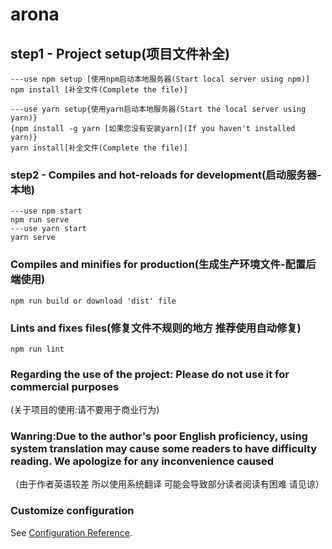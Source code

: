 # arona
## step1 - Project setup(项目文件补全)
```
---use npm setup [使用npm启动本地服务器(Start local server using npm)]
npm install [补全文件(Complete the file)]

---use yarn setup{使用yarn启动本地服务器(Start the local server using yarn)}
{npm install -g yarn [如果您没有安装yarn](If you haven't installed yarn)}
yarn install[补全文件(Complete the file)]
```

### step2 - Compiles and hot-reloads for development(启动服务器-本地)
```
---use npm start
npm run serve
---use yarn start
yarn serve
```

### Compiles and minifies for production(生成生产环境文件-配置后端使用)
```
npm run build or download 'dist' file
```

### Lints and fixes files(修复文件不规则的地方 推荐使用自动修复)
```
npm run lint
```
### Regarding the use of the project: Please do not use it for commercial purposes
(关于项目的使用:请不要用于商业行为)

### Wanring:Due to the author's poor English proficiency, using system translation may cause some readers to have difficulty reading. We apologize for any inconvenience caused
（由于作者英语较差 所以使用系统翻译 可能会导致部分读者阅读有困难 请见谅）

### Customize configuration
See [Configuration Reference](https://cli.vuejs.org/config/).
